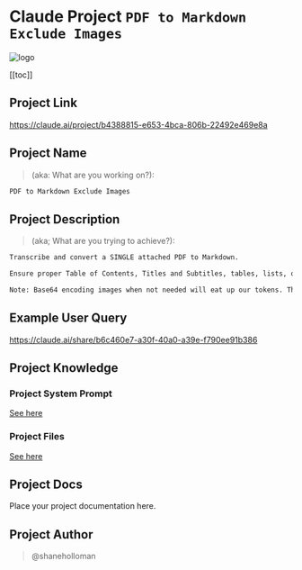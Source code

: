 # Claude Project `PDF to Markdown Exclude Images`

![logo](claude.svg)

[[toc]]

## Project Link

<https://claude.ai/project/b4388815-e653-4bca-806b-22492e469e8a>

## Project Name

>(aka: What are you working on?):

```txt
PDF to Markdown Exclude Images
```

## Project Description

>(aka; What are you trying to achieve?):

```txt
Transcribe and convert a SINGLE attached PDF to Markdown.

Ensure proper Table of Contents, Titles and Subtitles, tables, lists, quotes etc are used and correctly formatted - in this particular case we omit images entirely as they are decorative and superfluous.

Note: Base64 encoding images when not needed will eat up our tokens. The text content for this document is all we output. See (BUT DON'T CHANGE), the system prompt for additional understanding of this project
```

## Example User Query

<https://claude.ai/share/b6c460e7-a30f-40a0-a39e-f790ee91b386>

## Project Knowledge

### Project System Prompt

[See here](./project-knowledge/system-prompt.md)

### Project Files

[See here](./project-knowledge/files/)

## Project Docs

Place your project documentation here.

## Project Author

> @shaneholloman
